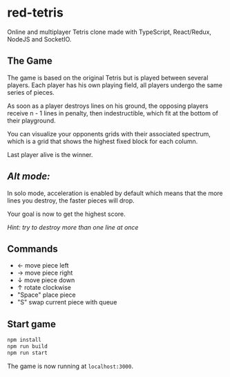 # red-tetris

Online and multiplayer Tetris clone made with TypeScript, React/Redux, NodeJS and SocketIO.

## The Game

The game is based on the original Tetris but is played between several players.
Each player has his own playing field, all players undergo the same series of pieces.

As soon as a player destroys lines on his ground, the opposing players receive n - 1 lines
in penalty, then indestructible, which fit at the bottom of their playground.

You can visualize your opponents grids with their associated spectrum, which is a grid that shows the highest fixed block for each column.

Last player alive is the winner.

## _Alt mode:_

In solo mode, acceleration is enabled by default which means that the more lines you destroy, the faster pieces will drop.

Your goal is now to get the highest score.

_Hint: try to destroy more than one line at once_

## Commands

- ← move piece left
- → move piece right
- ↓ move piece down
- ↑ rotate clockwise
- "Space" place piece
- "S" swap current piece with queue

## Start game

```bash
npm install
npm run build
npm run start
```

The game is now running at `localhost:3000`.
